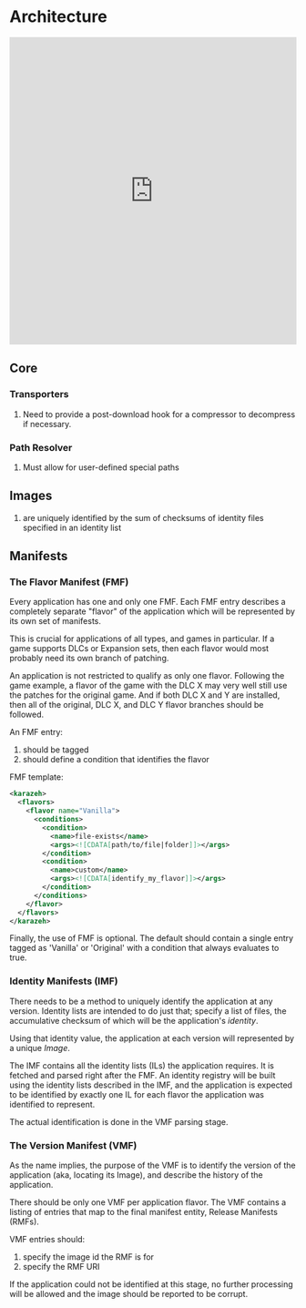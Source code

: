 # Architecture

<iframe
  src='http://www.xmind.net/embed/jXME'
  width='100%'
  height='540px'
  frameborder='0'
  scrolling='no'
></iframe>

## Core

### Transporters

1. Need to provide a post-download hook for a compressor to decompress if necessary.

### Path Resolver

1. Must allow for user-defined special paths

## Images

1. are uniquely identified by the sum of checksums of identity files specified in an identity list

## Manifests

### The Flavor Manifest (FMF)

Every application has one and only one FMF. Each FMF entry describes a completely separate "flavor" of the application which will be represented by its own set of manifests.

This is crucial for applications of all types, and games in particular. If a game supports DLCs or Expansion sets, then each flavor would most probably need its own branch of patching.

An application is not restricted to qualify as only one flavor. Following the game example, a flavor of the game with the DLC X may very well still use the patches for the original game. And if both DLC X and Y are installed, then all of the original, DLC X, and DLC Y flavor branches should be followed.

An FMF entry:

  1. should be tagged
  1. should define a condition that identifies the flavor

FMF template:

```xml
<karazeh>
  <flavors>
    <flavor name="Vanilla">
      <conditions>
        <condition>
          <name>file-exists</name>
          <args><![CDATA[path/to/file|folder]]></args>
        </condition>
        <condition>
          <name>custom</name>
          <args><![CDATA[identify_my_flavor]]></args>
        </condition>        
      </conditions>
    </flavor>
  </flavors>
</karazeh>
```

Finally, the use of FMF is optional. The default should contain a single entry tagged as 'Vanilla' or 'Original' with a condition that always evaluates to true.

### Identity Manifests (IMF)

There needs to be a method to uniquely identify the application at any version. Identity lists are intended to do just that; specify a list of files, the accumulative checksum of which will be the application's *identity*.

Using that identity value, the application at each version will represented by a unique *Image*.

The IMF contains all the identity lists (ILs) the application requires. It is fetched and parsed right after the FMF. An identity registry will be built using the identity lists described in the IMF, and the application is expected to be identified by exactly one IL for each flavor the application was identified to represent.

The actual identification is done in the VMF parsing stage.

### The Version Manifest (VMF)

As the name implies, the purpose of the VMF is to identify the version of the application (aka, locating its Image), and describe the history of the application.

There should be only one VMF per application flavor. The VMF contains a listing of entries that map to the final manifest entity, Release Manifests (RMFs).

VMF entries should:

  1. specify the image id the RMF is for
  2. specify the RMF URI

If the application could not be identified at this stage, no further processing will be allowed and the image should be reported to be corrupt.
